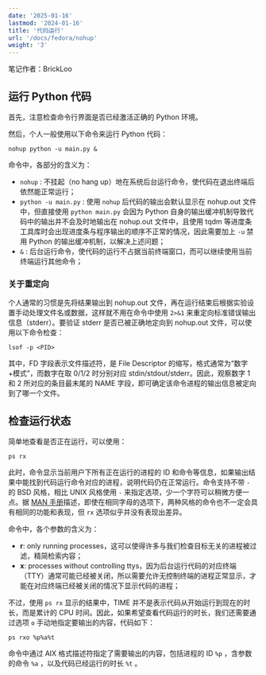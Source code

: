 ```yaml
---
date: '2025-01-16'
lastmod: '2024-01-16'
title: '代码运行'
url: '/docs/fedora/nohup'
weight: '3'
---
```


笔记作者：BrickLoo

## 运行 Python 代码

首先，注意检查命令行界面是否已经激活正确的 Python 环境。

然后，个人一般使用以下命令来运行 Python 代码：
```shell
nohup python -u main.py &
```

命令中，各部分的含义为：
- `nohup` : 不挂起（no hang up）地在系统后台运行命令，使代码在退出终端后依然能正常运行；
- `python -u main.py` : 使用 `nohup` 后代码的输出会默认显示在 nohup.out 文件中，但直接使用 `python main.py` 会因为 Python 自身的输出缓冲机制导致代码中的输出并不会及时地输出在 nohup.out 文件中，且使用 tqdm 等进度条工具库时会出现进度条与程序输出的顺序不正常的情况，因此需要加上 `-u` 禁用 Python 的输出缓冲机制，以解决上述问题；
- `&` : 后台运行命令，使代码的运行不占据当前终端窗口，而可以继续使用当前终端运行其他命令；

### 关于重定向

个人通常的习惯是先将结果输出到 nohup.out 文件，再在运行结束后根据实验设置手动处理文件名或数据，这样就不用在命令中使用 `2>&1` 来重定向标准错误输出信息（stderr）。要验证 stderr 是否已被正确地定向到 nohup.out 文件，可以使用以下命令检查：
```shell
lsof -p <PID>
```

其中，FD 字段表示文件描述符，是 File Descriptor 的缩写，格式通常为“数字+模式”，而数字在取 0/1/2 时分别对应 stdin/stdout/stderr。因此，观察数字 1 和 2 所对应的条目最末尾的 NAME 字段，即可确定该命令进程的输出信息被定向到了哪一个文件。

## 检查运行状态

简单地查看是否正在运行，可以使用：
```shell
ps rx
```

此时，命令显示当前用户下所有正在运行的进程的 ID 和命令等信息，如果输出结果中能找到代码运行命令对应的进程，说明代码仍在正常运行。命令支持不带 `-` 的 BSD 风格，相比 UNIX 风格使用 `-` 来指定选项，少一个字符可以稍微方便一点。据 [MAN 手册](https://manpages.org/ps)描述，即使在相同字母的选项下，两种风格的命令也不一定会具有相同的功能和表现，但 `rx` 选项似乎并没有表现出差异。

命令中，各个参数的含义为：
- **r**: only running processes，这可以使得许多与我们检查目标无关的进程被过滤，精简检索内容；
- **x**: processes without controlling ttys，因为后台运行代码的对应终端（TTY）通常可能已经被关闭，所以需要允许无控制终端的进程正常显示，才能在对应终端已经被关闭的情况下显示代码的进程；

不过，使用 `ps rx` 显示的结果中，TIME 并不是表示代码从开始运行到现在的时长，而是累计的 CPU 时间。因此，如果希望查看代码运行的时长，我们还需要通过选项 `o` 手动地指定要输出的内容，代码如下：
```shell
ps rxo %p%a%t
```

命令中通过 AIX 格式描述符指定了需要输出的内容，包括进程的 ID `%p` ，含参数的命令 `%a` ，以及代码已经运行的时长 `%t` 。